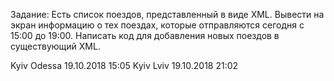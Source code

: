 Задание:
Есть список поездов, представленный в виде XML. Вывести на экран информацию о тех поездах, которые отправляются сегодня с 15:00 до 19:00.
Написать код для добавления новых поездов в существующий XML.

<trains>
    <train id = "1">
        <from>Kyiv</from>
        <to>Odessa</to>
        <date>19.10.2018</date>
        <departure>15:05</departure>
    </train>
    <train id = "2">
        <from>Kyiv</from>
        <to>Lviv</to>
        <date>19.10.2018</date>
        <departure>21:02</departure>
    </train>
</trains>
